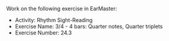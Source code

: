 Work on the following exercise in EarMaster:
- Activity: Rhythm Sight-Reading
- Exercise Name: 3/4 - 4 bars: Quarter notes, Quarter triplets
- Exercise Number: 24.3
